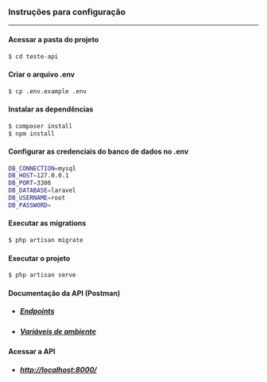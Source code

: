 ### Instruções para configuração

---

#### Acessar a pasta do projeto

```bash
$ cd teste-api
```

#### Criar o arquivo .env

```bash
$ cp .env.example .env
```

#### Instalar as dependências

```bash
$ composer install
$ npm install
```

#### Configurar as credenciais do banco de dados no .env

```bash
DB_CONNECTION=mysql
DB_HOST=127.0.0.1
DB_PORT=3306
DB_DATABASE=laravel
DB_USERNAME=root
DB_PASSWORD=
```

#### Executar as migrations

```bash
$ php artisan migrate
```

#### Executar o projeto

```bash
$ php artisan serve
```

#### Documentação da API (Postman)

-   ##### [Endpoints](postman/teste-api.postman_collection.json)

-   ##### [Variáveis de ambiente](postman/teste-api.postman_environment.json)

#### Acessar a API

-   ##### [http://localhost:8000/](http://localhost:8000/)
